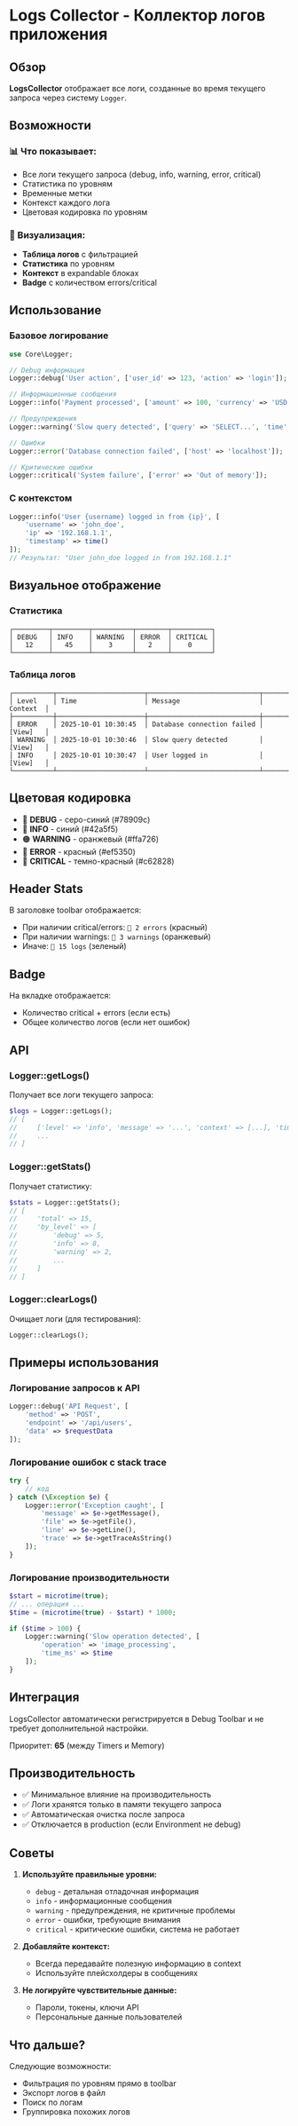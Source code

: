 # Logs Collector - Коллектор логов приложения

## Обзор

**LogsCollector** отображает все логи, созданные во время текущего запроса через систему `Logger`.

## Возможности

### 📊 Что показывает:
- Все логи текущего запроса (debug, info, warning, error, critical)
- Статистика по уровням
- Временные метки
- Контекст каждого лога
- Цветовая кодировка по уровням

### 🎨 Визуализация:
- **Таблица логов** с фильтрацией
- **Статистика** по уровням
- **Контекст** в expandable блоках
- **Badge** с количеством errors/critical

## Использование

### Базовое логирование

```php
use Core\Logger;

// Debug информация
Logger::debug('User action', ['user_id' => 123, 'action' => 'login']);

// Информационные сообщения
Logger::info('Payment processed', ['amount' => 100, 'currency' => 'USD']);

// Предупреждения
Logger::warning('Slow query detected', ['query' => 'SELECT...', 'time' => 2.5]);

// Ошибки
Logger::error('Database connection failed', ['host' => 'localhost']);

// Критические ошибки
Logger::critical('System failure', ['error' => 'Out of memory']);
```

### С контекстом

```php
Logger::info('User {username} logged in from {ip}', [
    'username' => 'john_doe',
    'ip' => '192.168.1.1',
    'timestamp' => time()
]);
// Результат: "User john_doe logged in from 192.168.1.1"
```

## Визуальное отображение

### Статистика
```
┌─────────┬─────────┬──────────┬────────┬──────────┐
│ DEBUG   │ INFO    │ WARNING  │ ERROR  │ CRITICAL │
│   12    │   45    │    3     │   2    │    0     │
└─────────┴─────────┴──────────┴────────┴──────────┘
```

### Таблица логов
```
┌──────────┬──────────────────────┬────────────────────────────┬──────────┐
│ Level    │ Time                 │ Message                    │ Context  │
├──────────┼──────────────────────┼────────────────────────────┼──────────┤
│ ERROR    │ 2025-10-01 10:30:45  │ Database connection failed │ [View]   │
│ WARNING  │ 2025-10-01 10:30:46  │ Slow query detected        │ [View]   │
│ INFO     │ 2025-10-01 10:30:47  │ User logged in             │ [View]   │
└──────────┴──────────────────────┴────────────────────────────┴──────────┘
```

## Цветовая кодировка

- 🔵 **DEBUG** - серо-синий (#78909c)
- 🔷 **INFO** - синий (#42a5f5)
- 🟠 **WARNING** - оранжевый (#ffa726)
- 🔴 **ERROR** - красный (#ef5350)
- 🔴 **CRITICAL** - темно-красный (#c62828)

## Header Stats

В заголовке toolbar отображается:
- При наличии critical/errors: `📝 2 errors` (красный)
- При наличии warnings: `📝 3 warnings` (оранжевый)
- Иначе: `📝 15 logs` (зеленый)

## Badge

На вкладке отображается:
- Количество critical + errors (если есть)
- Общее количество логов (если нет ошибок)

## API

### Logger::getLogs()
Получает все логи текущего запроса:
```php
$logs = Logger::getLogs();
// [
//     ['level' => 'info', 'message' => '...', 'context' => [...], 'time' => ...],
//     ...
// ]
```

### Logger::getStats()
Получает статистику:
```php
$stats = Logger::getStats();
// [
//     'total' => 15,
//     'by_level' => [
//         'debug' => 5,
//         'info' => 8,
//         'warning' => 2,
//         ...
//     ]
// ]
```

### Logger::clearLogs()
Очищает логи (для тестирования):
```php
Logger::clearLogs();
```

## Примеры использования

### Логирование запросов к API
```php
Logger::debug('API Request', [
    'method' => 'POST',
    'endpoint' => '/api/users',
    'data' => $requestData
]);
```

### Логирование ошибок с stack trace
```php
try {
    // код
} catch (\Exception $e) {
    Logger::error('Exception caught', [
        'message' => $e->getMessage(),
        'file' => $e->getFile(),
        'line' => $e->getLine(),
        'trace' => $e->getTraceAsString()
    ]);
}
```

### Логирование производительности
```php
$start = microtime(true);
// ... операция ...
$time = (microtime(true) - $start) * 1000;

if ($time > 100) {
    Logger::warning('Slow operation detected', [
        'operation' => 'image_processing',
        'time_ms' => $time
    ]);
}
```

## Интеграция

LogsCollector автоматически регистрируется в Debug Toolbar и не требует дополнительной настройки.

Приоритет: **65** (между Timers и Memory)

## Производительность

- ✅ Минимальное влияние на производительность
- ✅ Логи хранятся только в памяти текущего запроса
- ✅ Автоматическая очистка после запроса
- ✅ Отключается в production (если Environment не debug)

## Советы

1. **Используйте правильные уровни:**
   - `debug` - детальная отладочная информация
   - `info` - информационные сообщения
   - `warning` - предупреждения, не критичные проблемы
   - `error` - ошибки, требующие внимания
   - `critical` - критические ошибки, система не работает

2. **Добавляйте контекст:**
   - Всегда передавайте полезную информацию в context
   - Используйте плейсхолдеры в сообщениях

3. **Не логируйте чувствительные данные:**
   - Пароли, токены, ключи API
   - Персональные данные пользователей

## Что дальше?

Следующие возможности:
- Фильтрация по уровням прямо в toolbar
- Экспорт логов в файл
- Поиск по логам
- Группировка похожих логов


